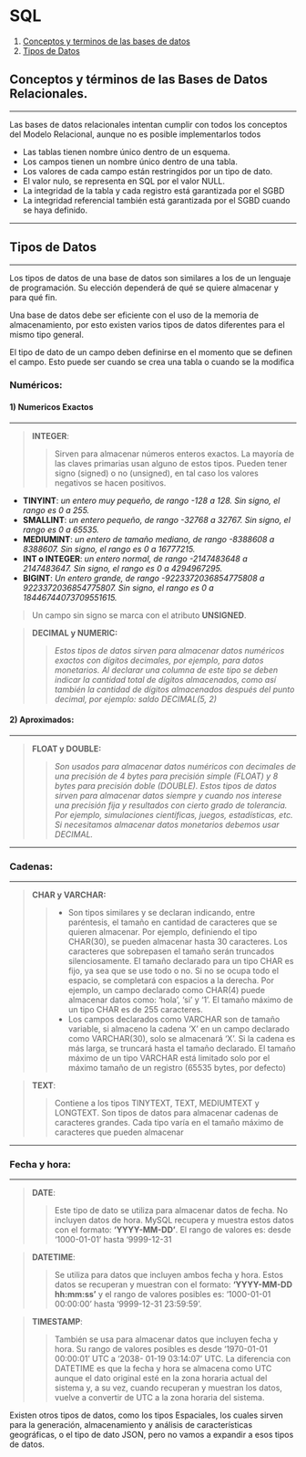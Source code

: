 # SQL
1. [Conceptos y terminos de las bases de datos](#conceptos-y-términos-de-las-bases-de-datos-relacionales)
2. [Tipos de Datos](#tipos-de-datos)

## **Conceptos y términos de las Bases de Datos Relacionales.**

___

Las bases de datos relacionales intentan cumplir con todos los conceptos del Modelo Relacional, aunque no es
posible implementarlos todos
 
- Las tablas tienen nombre único dentro de un esquema.
- Los campos tienen un nombre único dentro de una tabla.
- Los valores de cada campo están restringidos por un tipo de dato.
- El valor nulo, se representa en SQL por el valor NULL.
- La integridad de la tabla y cada registro está garantizada por el SGBD
- La integridad referencial también está garantizada por el SGBD cuando se haya definido.

___
## **Tipos de Datos**
___
Los tipos de datos de una base de datos son similares a los de un lenguaje de programación. Su elección
dependerá de qué se quiere almacenar y para qué fin.

Una base de datos debe ser eficiente con el uso de la memoria de almacenamiento, por esto existen varios tipos
de datos diferentes para el mismo tipo general.

El tipo de dato de un campo deben definirse en el momento que se definen el campo. Esto puede ser cuando se
crea una tabla o cuando se la modifica

### **Numéricos:**
#### **1) Numericos Exactos**
___
> **INTEGER**: 
>>Sirven para almacenar números enteros exactos. La mayoría de las claves primarias usan alguno de estos
tipos. Pueden tener signo (signed) o no (unsigned), en tal caso los valores negativos se hacen positivos.

- **TINYINT**: *un entero muy pequeño, de rango -128 a 128. Sin signo, el rango es 0 a 255.*
-  **SMALLINT**: *un entero pequeño, de rango -32768 a 32767. Sin signo, el rango es 0 a 65535.*
-  **MEDIUMINT**: *un entero de tamaño mediano, de rango -8388608 a 8388607. Sin signo, el rango es 0 a 16777215.*
-  **INT o INTEGER**: *un entero normal, de rango -2147483648 a 2147483647. Sin signo, el rango es 0 a
4294967295.*
-  **BIGINT**: *Un entero grande, de rango -9223372036854775808 a 9223372036854775807. Sin signo, el rango es
0 a 18446744073709551615.*

> Un campo sin signo se marca con el atributo **UNSIGNED**.

> **DECIMAL y NUMERIC:** 
>>*Estos tipos de datos sirven para almacenar datos 
numéricos exactos con dígitos decimales, por ejemplo, para datos 
monetarios. Al declarar una columna de este tipo se deben indicar la 
cantidad total de dígitos almacenados, como así también la cantidad 
de dígitos almacenados después del punto decimal, por ejemplo: 
saldo DECIMAL(5, 2)*

#### **2) Aproximados:**
___
> **FLOAT y DOUBLE:** 
>>*Son usados para almacenar datos numéricos con 
decimales de una precisión de 4 bytes para precisión simple (FLOAT) 
y 8 bytes para precisión doble (DOUBLE). Estos tipos de datos sirven 
para almacenar datos siempre y cuando nos interese una precisión fija 
y resultados con cierto grado de tolerancia. Por ejemplo, simulaciones 
científicas, juegos, estadísticas, etc. Si necesitamos almacenar datos 
monetarios debemos usar DECIMAL.*

___

### **Cadenas:**
___
> **CHAR y VARCHAR:** 
>> - Son tipos similares y se declaran indicando, entre 
paréntesis, el tamaño en cantidad de caracteres que se quieren almacenar. 
Por ejemplo, definiendo el tipo CHAR(30), se pueden almacenar hasta 30 
caracteres. Los caracteres que sobrepasen el tamaño serán truncados 
silenciosamente. El tamaño declarado para un tipo CHAR es fijo, ya sea que se 
use todo o no. Si no se ocupa todo el espacio, se completará con espacios a 
la derecha. Por ejemplo, un campo declarado como CHAR(4) puede 
almacenar datos como: ‘hola’, ‘si’ y ‘1’. El tamaño máximo de un tipo CHAR
es de 255 caracteres. 
>>- Los campos declarados como VARCHAR son de tamaño variable, si almaceno 
la cadena ‘X’ en un campo declarado como VARCHAR(30), solo se 
almacenará ‘X’. Si la cadena es más larga, se truncará hasta el tamaño 
declarado. El tamaño máximo de un tipo VARCHAR está limitado solo por el 
máximo tamaño de un registro (65535 bytes, por defecto)

> **TEXT**: 
>> Contiene a los tipos TINYTEXT, TEXT, MEDIUMTEXT y LONGTEXT. Son 
tipos de datos para almacenar cadenas de caracteres grandes. Cada tipo varía 
en el tamaño máximo de caracteres que pueden almacenar

___
### **Fecha y hora:**
___
>**DATE**: 
>> Este tipo de dato se utiliza para almacenar datos de fecha. No incluyen 
datos de hora. MySQL recupera y muestra estos datos con el formato: **‘YYYY-MM-DD’**. El rango de valores es: desde ‘1000-01-01’ hasta ‘9999-12-31

> **DATETIME**: 
>> Se utiliza para datos que incluyen ambos fecha y hora. Estos datos 
se recuperan y muestran con el formato: **‘YYYY-MM-DD hh:mm:ss’** y el rango 
de valores posibles es: ‘1000-01-01 00:00:00’ hasta ‘9999-12-31 
23:59:59’.

> **TIMESTAMP**: 
>> También se usa para almacenar datos que incluyen fecha y hora. 
Su rango de valores posibles es desde ‘1970-01-01 00:00:01’ UTC a ‘2038-
01-19 03:14:07’ UTC. La diferencia con DATETIME es que la fecha y hora se 
almacena como UTC aunque el dato original esté en la zona horaria actual 
del sistema y, a su vez, cuando recuperan y muestran los datos, vuelve a 
convertir de UTC a la zona horaria del sistema.

Existen otros tipos de datos, como los tipos Espaciales, los cuales sirven para la generación, 
almacenamiento y análisis de características geográficas, o el tipo de dato JSON, pero no vamos a expandir a esos tipos de datos.